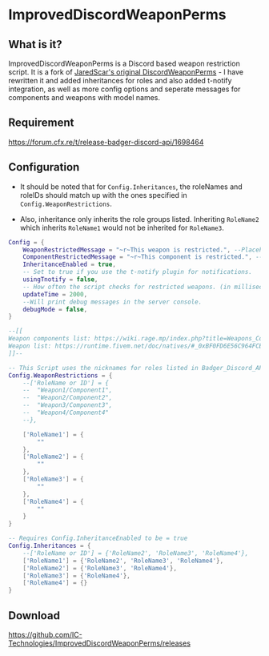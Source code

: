 # ImprovedDiscordWeaponPerms

## What is it?
ImprovedDiscordWeaponPerms is a Discord based weapon restriction script. It is a fork of [JaredScar's original DiscordWeaponPerms](https://github.com/JaredScar/DiscordWeaponPerms) - I have rewritten it and added inheritances for roles and also added t-notify integration, as well as more config options and seperate messages for components and weapons with model names.

## Requirement
https://forum.cfx.re/t/release-badger-discord-api/1698464

## Configuration
* It should be noted that for `Config.Inheritances`, the roleNames and roleIDs should match up with the ones specified in `Config.WeaponRestrictions`.

* Also, inheritance only inherits the role groups listed. Inheriting `RoleName2` which inherits `RoleName1` would not be inherited for `RoleName3`.
```lua
Config = {
	WeaponRestrictedMessage = "~r~This weapon is restricted.", --Placeholder: {WEAPON_NAME}
	ComponentRestrictedMessage = "~r~This component is restricted.", --Placeholder: {COMP_NAME}
	InheritanceEnabled = true,
	-- Set to true if you use the t-notify plugin for notifications.
	usingTnotify = false,
	-- How often the script checks for restricted weapons. (in milliseconds) Note: Lower numbers could result in increased lag for your players.
	updateTime = 2000,
	--Will print debug messages in the server console.
	debugMode = false, 
}

--[[
Weapon components list: https://wiki.rage.mp/index.php?title=Weapons_Components
Weapon list: https://runtime.fivem.net/doc/natives/#_0xBF0FD6E56C964FCB
]]--

-- This Script uses the nicknames for roles listed in Badger_Discord_API. 
Config.WeaponRestrictions = {
	--['RoleName or ID'] = {
	--	"Weapon1/Component1",
	--	"Weapon2/Component2",
	--	"Weapon3/Component3",
	--	"Weapon4/Component4"
	--},

	['RoleName1'] = {
		""
	},
	['RoleName2'] = {
		""
	},
	['RoleName3'] = {
		""
	},
	['RoleName4'] = {
		""
	}
}

-- Requires Config.InheritanceEnabled to be = true
Config.Inheritances = {
	--['RoleName or ID'] = {'RoleName2', 'RoleName3', 'RoleName4'},
	['RoleName1'] = {'RoleName2', 'RoleName3', 'RoleName4'},
	['RoleName2'] = {'RoleName3', 'RoleName4'},
	['RoleName3'] = {'RoleName4'},
	['RoleName4'] = {}
}
```
## Download
https://github.com/IC-Technologies/ImprovedDiscordWeaponPerms/releases
